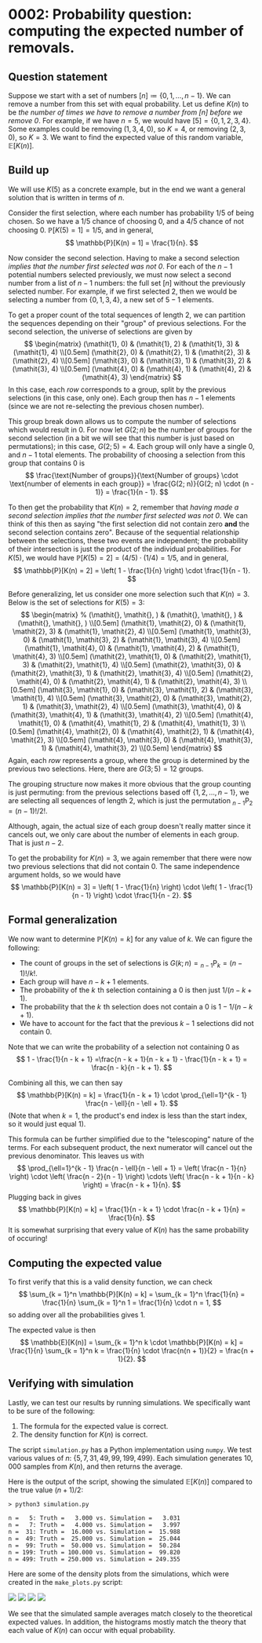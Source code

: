# 0002: Probability question: computing the expected number of removals.



## Question statement

Suppose we start with a set of numbers $[n] \coloneqq \{ 0, 1, \ldots, n - 1 \}$.
We can remove a number from this set with equal probability.
Let us define $K(n)$ to be
*the number of times we have to remove a number from $[n]$ before we remove $0$*.
For example, if we have $n=5$, we would have $[5] = \{ 0, 1, 2, 3, 4 \}$.
Some examples could be removing $(1, 3, 4, 0)$, so $K = 4$,
or removing $(2, 3, 0)$, so $K = 3$.
We want to find the expected value of this random variable, $\mathbb{E}[K(n)]$.



## Build up

We will use $K(5)$ as a concrete example,
but in the end we want a general solution that is written in terms of $n$.

Consider the first selection, where each number has probability $1 / 5$ of being chosen.
So we have a $1/5$ chance of choosing $0$, and a $4/5$ chance of not choosing $0$.
$\mathbb{P}[K(5) = 1] = 1 / 5$, and in general,
$$
\mathbb{P}[K(n) = 1] = \frac{1}{n}.
$$

Now consider the second selection.
Having to make a second selection *implies that the number first selected was not $0$*.
For each of the $n - 1$ potential numbers selected previously,
we must now select a second number from a list of $n - 1$ numbers: the full set $[n]$
without the previously selected number.
For example, if we first selected $2$, then we would be selecting a number from
$\{ 0, 1, 3, 4 \}$, a new set of $5 - 1$ elements.
<!-- From this group, have a $1 / (5 - 1)$ probability of selecting $0$,
and $1 - 1 / (5 - 1)$ probability of not.
This probability applies to each of the $n - 1$ potential previusly selected elements. -->
To get a proper count of the total sequences of length $2$,
we can partition the sequences depending on their "group" of previous selections.
For the second selection, the universe of selections are given by
$$
\begin{matrix}
    (\mathit{1}, 0) & (\mathit{1}, 2) & (\mathit{1}, 3) & (\mathit{1}, 4) \\[0.5em]
    (\mathit{2}, 0) & (\mathit{2}, 1) & (\mathit{2}, 3) & (\mathit{2}, 4) \\[0.5em]
    (\mathit{3}, 0) & (\mathit{3}, 1) & (\mathit{3}, 2) & (\mathit{3}, 4) \\[0.5em]
    (\mathit{4}, 0) & (\mathit{4}, 1) & (\mathit{4}, 2) & (\mathit{4}, 3)
\end{matrix}
$$
In this case, each *row* corresponds to a group, split by the previous selections
(in this case, only one).
Each group then has $n - 1$ elements (since we are not re-selecting the previous chosen number).

This group break down allows us to compute the number of selections which would result in $0$.
For now let $G(2; n)$ be the number of groups for the second selection
(in a bit we will see that this number is just based on permutations);
in this case, $G(2; 5) = 4$.
Each group will only have a single $0$, and $n - 1$ total elements.
The probability of choosing a selection from this group that contains $0$ is
$$
\frac{\text{Number of groups}}{\text{Number of groups} \cdot \text{number of elements in each group}}
= \frac{G(2; n)}{G(2; n) \cdot (n - 1)}
= \frac{1}{n - 1}.
$$

To then get the probability that $K(n) = 2$,
remember that
*having made a second selection implies that the number first selected was not $0$*.
We can think of this then as saying
"the first selection did not contain zero **and** the second selection contains zero".
Because of the sequential relationship between the selections, these two events are independent;
the probability of their intersection is just the product of the individual probabilities.
For $K(5)$, we would have $\mathbb{P}[K(5) = 2] = (4 / 5) \cdot (1 / 4) = 1 / 5$,
and in general,
$$
\mathbb{P}[K(n) = 2]
= \left( 1 - \frac{1}{n} \right) \cdot \frac{1}{n - 1}.
$$

Before generalizing, let us consider one more selection such that $K(n) = 3$.
Below is the set of selections for $K(5) = 3$:
$$
\begin{matrix}
    % (\mathit{}, \mathit{}, ) & (\mathit{}, \mathit{}, ) & (\mathit{}, \mathit{}, ) \\[0.5em]
    (\mathit{1}, \mathit{2}, 0) & (\mathit{1}, \mathit{2}, 3) & (\mathit{1}, \mathit{2}, 4) \\[0.5em]
    (\mathit{1}, \mathit{3}, 0) & (\mathit{1}, \mathit{3}, 2) & (\mathit{1}, \mathit{3}, 4) \\[0.5em]
    (\mathit{1}, \mathit{4}, 0) & (\mathit{1}, \mathit{4}, 2) & (\mathit{1}, \mathit{4}, 3) \\[0.5em]
    (\mathit{2}, \mathit{1}, 0) & (\mathit{2}, \mathit{1}, 3) & (\mathit{2}, \mathit{1}, 4) \\[0.5em]
    (\mathit{2}, \mathit{3}, 0) & (\mathit{2}, \mathit{3}, 1) & (\mathit{2}, \mathit{3}, 4) \\[0.5em]
    (\mathit{2}, \mathit{4}, 0) & (\mathit{2}, \mathit{4}, 1) & (\mathit{2}, \mathit{4}, 3) \\[0.5em]
    (\mathit{3}, \mathit{1}, 0) & (\mathit{3}, \mathit{1}, 2) & (\mathit{3}, \mathit{1}, 4) \\[0.5em]
    (\mathit{3}, \mathit{2}, 0) & (\mathit{3}, \mathit{2}, 1) & (\mathit{3}, \mathit{2}, 4) \\[0.5em]
    (\mathit{3}, \mathit{4}, 0) & (\mathit{3}, \mathit{4}, 1) & (\mathit{3}, \mathit{4}, 2) \\[0.5em]
    (\mathit{4}, \mathit{1}, 0) & (\mathit{4}, \mathit{1}, 2) & (\mathit{4}, \mathit{1}, 3) \\[0.5em]
    (\mathit{4}, \mathit{2}, 0) & (\mathit{4}, \mathit{2}, 1) & (\mathit{4}, \mathit{2}, 3) \\[0.5em]
    (\mathit{4}, \mathit{3}, 0) & (\mathit{4}, \mathit{3}, 1) & (\mathit{4}, \mathit{3}, 2) \\[0.5em]
\end{matrix}
$$
Again, each *row* represents a group, where the group is determined by the previous two selections.
Here, there are $G(3; 5) = 12$ groups.

The grouping structure now makes it more obvious that the group counting is just permuting:
from the previous selections based off $\{ 1, 2, \ldots, n - 1 \}$,
we are selecting all sequences of length $2$,
which is just the permutation ${}_{n-1}\mathrm{P}_2 = (n - 1)! / 2!$.

Although, again, the actual size of each group doesn't really matter since it cancels out,
we only care about the number of elements in each group.
That is just $n - 2$.

To get the probability for $K(n) = 3$, we again remember that there were now two previous selections
that did not contain $0$.
The same independence argument holds, so we would have
$$
\mathbb{P}[K(n) = 3]
= \left( 1 - \frac{1}{n} \right) \cdot \left( 1 - \frac{1}{n - 1} \right) \cdot \frac{1}{n - 2}.
$$



## Formal generalization

We now want to determine $\mathbb{P}[K(n) = k]$
for any value of $k$.
We can figure the following:
- The count of groups in the set of selections is $G(k; n) = {}_{n-1}\mathrm{P}_k = (n - 1)! / k!$.
- Each group will have $n - k + 1$ elements.
- The probability of the $k\!$ th selection containing a $0$ is then just $1 / (n - k + 1)$.
- The probability that the $k\!$ th selection does not contain a $0$ is $1 - 1 / (n - k + 1)$.
- We have to account for the fact that the previous $k - 1$ selections did not contain $0$.

Note that we can write the probability of a selection not containing $0$ as
$$
1 - \frac{1}{n - k + 1}
=\frac{n - k + 1}{n - k + 1} - \frac{1}{n - k + 1}
= \frac{n - k}{n - k + 1}.
$$

Combining all this, we can then say
$$
\mathbb{P}[K(n) = k]
= \frac{1}{n - k + 1} \cdot \prod_{\ell=1}^{k - 1} \frac{n - \ell}{n - \ell + 1}.
$$
(Note that when $k = 1$, the product's end index is less than the start index,
so it would just equal 1).

This formula can be further simplified due to the "telescoping" nature
of the terms.
For each subsequent product, the next numerator will cancel out the previous denominator.
This leaves us with
$$
\prod_{\ell=1}^{k - 1} \frac{n - \ell}{n - \ell + 1}
= \left( \frac{n - 1}{n} \right) \cdot \left( \frac{n - 2}{n - 1} \right) \cdots \left( \frac{n - k + 1}{n - k} \right)
= \frac{n - k + 1}{n}.
$$
Plugging back in gives
$$
\mathbb{P}[K(n) = k]
= \frac{1}{n - k + 1} \cdot \frac{n - k + 1}{n}
= \frac{1}{n}.
$$
It is somewhat surprising that every value of $K(n)$ has the same probability of occuring!



## Computing the expected value

To first verify that this is a valid density function, we can check
$$
\sum_{k = 1}^n \mathbb{P}[K(n) = k]
= \sum_{k = 1}^n \frac{1}{n}
= \frac{1}{n} \sum_{k = 1}^n 1
= \frac{1}{n} \cdot n
= 1,
$$
so adding over all the probabilities gives $1$.

The expected value is then
$$
\mathbb{E}[K(n)]
= \sum_{k = 1}^n k \cdot \mathbb{P}[K(n) = k]
= \frac{1}{n} \sum_{k = 1}^n k
= \frac{1}{n} \cdot \frac{n(n + 1)}{2}
= \frac{n + 1}{2}.
$$



## Verifying with simulation

Lastly, we can test our results by running simulations.
We specifically want to be sure of the following:
1. The formula for the expected value is correct.
2. The density function for $K(n)$ is correct.

The script `simulation.py` has a Python implementation using `numpy`.
We test various values of $n$: $\{ 5, 7, 31, 49, 99, 199, 499 \}$.
Each simulation generates $10,000$ samples from $K(n)$, and then returns the average.

Here is the output of the script,
showing the simulated $\mathbb{E}[K(n)]$ compared to the true value $(n + 1) / 2$:
```
> python3 simulation.py

n =   5: Truth =   3.000 vs. Simulation =   3.031
n =   7: Truth =   4.000 vs. Simulation =   3.997
n =  31: Truth =  16.000 vs. Simulation =  15.988
n =  49: Truth =  25.000 vs. Simulation =  25.044
n =  99: Truth =  50.000 vs. Simulation =  50.284
n = 199: Truth = 100.000 vs. Simulation =  99.820
n = 499: Truth = 250.000 vs. Simulation = 249.355
```

Here are some of the density plots from the simulations,
which were created in the `make_plots.py` script:

![](_plots/049.svg)
![](_plots/099.svg)
![](_plots/199.svg)
![](_plots/499.svg)

We see that the simulated sample averages match closely
to the theoretical expected values.
In addition, the histograms mostly match the theory that each value of $K(n)$
can occur with equal probability.
